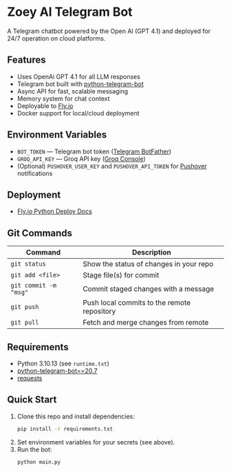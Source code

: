 # Zoey AI Telegram Bot

A Telegram chatbot powered by the Open AI (GPT 4.1) and deployed for 24/7 operation on cloud platforms.

## Features
- Uses OpenAi GPT 4.1 for all LLM responses
- Telegram bot built with [python-telegram-bot](https://docs.python-telegram-bot.org/en/v20.7/)
- Async API for fast, scalable messaging
- Memory system for chat context
- Deployable to [Fly.io](https://fly.io/)
- Docker support for local/cloud deployment

## Environment Variables
- `BOT_TOKEN` — Telegram bot token ([Telegram BotFather](https://core.telegram.org/bots#botfather))
- `GROQ_API_KEY` — Groq API key ([Groq Console](https://console.groq.com/))
- (Optional) `PUSHOVER_USER_KEY` and `PUSHOVER_API_TOKEN` for [Pushover](https://pushover.net/) notifications


## Deployment
- [Fly.io Python Deploy Docs](https://fly.io/docs/languages-and-frameworks/python/)

## Git Commands

| Command                | Description                                 |
|------------------------|---------------------------------------------|
| `git status`           | Show the status of changes in your repo     |
| `git add <file>`       | Stage file(s) for commit                   |
| `git commit -m "msg"` | Commit staged changes with a message        |
| `git push`             | Push local commits to the remote repository |
| `git pull`             | Fetch and merge changes from remote         |

## Requirements
- Python 3.10.13 (see `runtime.txt`)
- [python-telegram-bot==20.7](https://pypi.org/project/python-telegram-bot/20.7/)
- [requests](https://pypi.org/project/requests/)

## Quick Start
1. Clone this repo and install dependencies:
   ```sh
   pip install -r requirements.txt
   ```
2. Set environment variables for your secrets (see above).
3. Run the bot:
   ```sh
   python main.py
   ```
